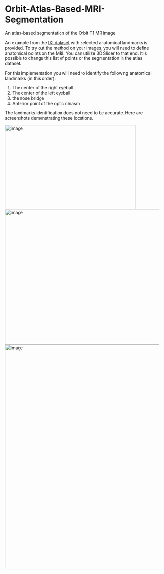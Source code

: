 # Orbit-Atlas-Based-MRI-Segmentation
An atlas-based segmentation of the Orbit T1 MR image

An example from the [IXI dataset](https://brain-development.org/ixi-dataset/)  with selected anatomical landmarks is provided.
To try out the method on your images, you will need to define anatomical points on the MRI. 
You can utilize [3D Slicer](https://www.slicer.org/) to that end. 
It is possible to change this list of points or the segmentation in the atlas dataset.

For this implementation you will need to identify the following anatomical landmarks (in this order):
1. The center of the right eyeball
2. The center of the left eyeball
3. the nose bridge
4. Anterior point of the optic chiasm

The landmarks identification does not need to be accurate.
Here are screenshots demonstrating these locations.


<img width="427" height="274" alt="image" src="https://github.com/user-attachments/assets/d868f283-fc9b-4a0b-9030-3e11f31bd7f8" />
<img width="966" height="441" alt="image" src="https://github.com/user-attachments/assets/a8650ef2-ceeb-4275-869a-418398a1ffbf" />
<img width="954" height="732" alt="image" src="https://github.com/user-attachments/assets/d732071f-ce3a-4135-aa90-289e24da8231" />

